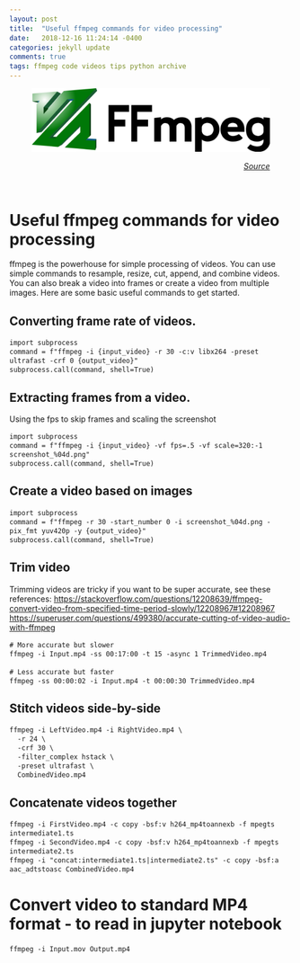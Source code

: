 ```yaml
---
layout: post
title:  "Useful ffmpeg commands for video processing"
date:   2018-12-16 11:24:14 -0400
categories: jekyll update
comments: true
tags: ffmpeg code videos tips python archive
---
```


<figure>
<div style="text-align:center">
  <img src="/assets/post20181216/ffmpeg.png" width="750">
  <figcaption><p align="right"><i><a href="movieconverter-studio.com/ PUBLIC/ffmpeg/logo-new/ffmpeg-logo-src/">Source</a></i>
  </p></figcaption>
  </div><br>
</figure>

# Useful ffmpeg commands for video processing

ffmpeg is the powerhouse for simple processing of videos.
You can use simple commands to resample, resize, cut, append, and combine videos.
You can also break a video into frames or create a video from multiple images.
Here are some basic useful commands to get started. 

## Converting frame rate of videos.
```
import subprocess
command = f"ffmpeg -i {input_video} -r 30 -c:v libx264 -preset ultrafast -crf 0 {output_video}"
subprocess.call(command, shell=True)
```

## Extracting frames from a video.
Using the fps to skip frames and scaling the screenshot
```
import subprocess
command = f"ffmpeg -i {input_video} -vf fps=.5 -vf scale=320:-1 screenshot_%04d.png"
subprocess.call(command, shell=True)
```

## Create a video based on images
```
import subprocess
command = f"ffmpeg -r 30 -start_number 0 -i screenshot_%04d.png -pix_fmt yuv420p -y {output_video}"
subprocess.call(command, shell=True)
```

## Trim video
Trimming videos are tricky if you want to be super accurate, see these references:
https://stackoverflow.com/questions/12208639/ffmpeg-convert-video-from-specified-time-period-slowly/12208967#12208967
https://superuser.com/questions/499380/accurate-cutting-of-video-audio-with-ffmpeg
```
# More accurate but slower
ffmpeg -i Input.mp4 -ss 00:17:00 -t 15 -async 1 TrimmedVideo.mp4

# Less accurate but faster
ffmpeg -ss 00:00:02 -i Input.mp4 -t 00:00:30 TrimmedVideo.mp4
```

## Stitch videos side-by-side
```
ffmpeg -i LeftVideo.mp4 -i RightVideo.mp4 \
  -r 24 \
  -crf 30 \
  -filter_complex hstack \
  -preset ultrafast \
  CombinedVideo.mp4
  ```

## Concatenate videos together
```
ffmpeg -i FirstVideo.mp4 -c copy -bsf:v h264_mp4toannexb -f mpegts intermediate1.ts
ffmpeg -i SecondVideo.mp4 -c copy -bsf:v h264_mp4toannexb -f mpegts intermediate2.ts
ffmpeg -i "concat:intermediate1.ts|intermediate2.ts" -c copy -bsf:a aac_adtstoasc CombinedVideo.mp4
```

# Convert video to standard MP4 format - to read in jupyter notebook
```
ffmpeg -i Input.mov Output.mp4
```
